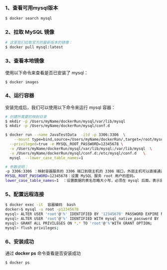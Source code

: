 

### 1、查看可用mysql版本

```bash
$ docker search mysql
```



### 2、拉取 MySQL 镜像

```bash
# 这里我们拉取官方的最新版本的镜像：
$ docker pull mysql:latest
```



### 3、查看本地镜像

使用以下命令来查看是否已安装了 mysql：

```bash
$ docker images
```



### 4、运行容器

安装完成后，我们可以使用以下命令来运行 mysql 容器：

```bash
# 创建所需要的映射目录
$ mkdir -p /Users/myName/dockerRun/mysql/var/lib/mysql
$ mkdir -p /Users/myName/dockerRun/mysql/conf.d

$ docker run --name JavaTestData  -itd -p 3306:3306  \
	--mount type=bind,source=/Users/myName/dockerRun/,target=/root/mysql \
  --privileged=true -e MYSQL_ROOT_PASSWORD=12345678 \
  -v /Users/myName/dockerRun/mysql/var/lib/mysql:/var/lib/mysql  \
  -v /Users/myName/dockerRun/mysql/conf.d:/etc/mysql/conf.d   \
  mysql  --lower_case_table_names=1 

# 参数说明：
-p 3306:3306 ：映射容器服务的 3306 端口到宿主机的 3306 端口，外部主机可以直接通过 宿主机ip:3306 访问到 MySQL 的服务。
MYSQL_ROOT_PASSWORD=12345678：设置 MySQL 服务 root 用户的密码。
lower_case_table_names=1  ：设置数据的表名忽略大小写，必须在 mysql 后面，表示是传递给他的参数
```



### 5、配置远程连接

```bash
$ docker exec -it  容器编码  bash
docker>$ mysql -u root -p12345678
mysql> ALTER USER 'root'@'%' IDENTIFIED BY '12345678' PASSWORD EXPIRE NEVER;
mysql> ALTER USER 'root'@'%' IDENTIFIED WITH mysql_native_password BY '12345678';
mysql> GRANT ALL PRIVILEGES ON *.* TO 'root'@'%'WITH GRANT OPTION;
mysql> flush privileges;
```









### 6、安装成功

通过 **docker ps** 命令查看是否安装成功

```bash
$ docker ps 
```

